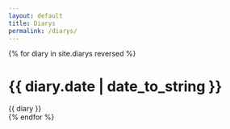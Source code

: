 ```yaml
---
layout: default
title: Diarys
permalink: /diarys/
---
```


{% for diary in site.diarys reversed %}
  <content>
    <h1> {{ diary.date | date_to_string }} </h1>
    <div class='diary-content'>
      {{ diary }}
    </div>
  </content>
{% endfor %}
